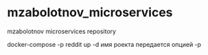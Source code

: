# mzabolotnov_microservices
mzabolotnov microservices repository

docker-compose -p reddit up -d
имя роекта передается опцией -p

